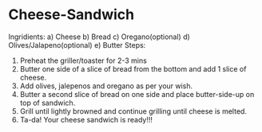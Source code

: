 # Cheese-Sandwich
Ingridients:
a) Cheese
b) Bread 
c) Oregano(optional)
d) Olives/Jalapeno(optional)
e) Butter
Steps:
1. Preheat the griller/toaster for 2-3 mins
2. Butter one side of a slice of bread from the bottom and add 1 slice of cheese.
3. Add olives, jalepenos and oregano as per your wish.
4. Butter a second slice of bread on one side and place butter-side-up on top of sandwich. 
5. Grill until lightly browned and continue grilling until cheese is melted. 
6. Ta-da! Your cheese sandwich is ready!!!
